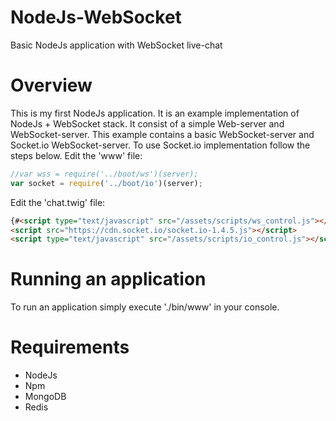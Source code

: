# NodeJs-WebSocket
Basic NodeJs application with WebSocket live-chat

# Overview
This is my first NodeJs application. It is an example implementation of NodeJs + WebSocket stack. It consist of a simple Web-server and WebSocket-server. This example contains a basic WebSocket-server and Socket.io WebSocket-server.
To use Socket.io implementation follow the steps below.
Edit the 'www' file: 
```javascript
//var wss = require('../boot/ws')(server);
var socket = require('../boot/io')(server);
```
Edit the 'chat.twig' file: 
```html
{#<script type="text/javascript" src="/assets/scripts/ws_control.js"></script>#}
<script src="https://cdn.socket.io/socket.io-1.4.5.js"></script>
<script type="text/javascript" src="/assets/scripts/io_control.js"></script>
```

# Running an application
To run an application simply execute './bin/www' in your console.

# Requirements
* NodeJs 
* Npm 
* MongoDB
* Redis
